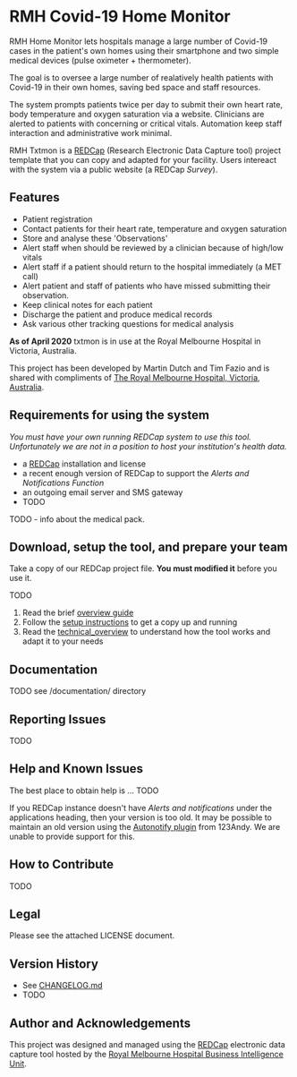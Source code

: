 # RMH Covid-19 Home Monitor
RMH Home Monitor lets hospitals manage a large number of Covid-19 cases in the patient's own homes using their smartphone and two simple medical devices (pulse oximeter + thermometer).

The goal is to oversee a large number of realatively health patients with Covid-19 in their own homes, saving bed space and staff resources.

The system prompts patients twice per day to submit their own heart rate, body temperature and oxygen saturation via a website. Clinicians are alerted to patients with concerning or critical vitals. Automation keep staff interaction and administrative work minimal.

RMH Txtmon is a [REDCap](https://projectredcap.org/software/) (Research Electronic Data Capture tool) project template that you can copy and adapted for your facility. Users intereact with the system via a public website (a REDCap *Survey*).

## Features

- Patient registration
- Contact patients for their heart rate, temperature and oxygen saturation
- Store and analyse these 'Observations'
- Alert staff when should be reviewed by a clinician because of high/low vitals
- Alert staff if a patient should return to the hospital immediately (a MET call)
- Alert patient and staff of patients who have missed submitting their observation.
- Keep clinical notes for each patient
- Discharge the patient and produce medical records
- Ask various other tracking questions for medical analysis


**As of April 2020** txtmon is in use at the Royal Melbourne Hospital in Victoria, Australia.

This project has been developed by Martin Dutch and Tim Fazio and is shared with compliments of [The Royal Melbourne Hospital, Victoria, Australia](https://www.thermh.org.au/).

## Requirements for using the system

*You must have your own running REDCap system to use this tool. Unfortunately we are not in a position to host your institution's health data.*

- a [REDCap](https://projectredcap.org/software/) installation and license
- a recent enough version of REDCap to support the *Alerts and Notifications Function*
- an outgoing email server and SMS gateway
- TODO

TODO - info about the medical pack.

## Download, setup the tool, and prepare your team

Take a copy of our REDCap project file. **You must modified it** before you use it.

TODO

1. Read the brief [overview guide](https://github.com/rmhcovid/txtmon/blob/master/documentation/overview_START_HERE.md)
2. Follow the [setup instructions](https://github.com/rmhcovid/txtmon/blob/master/documentation/setup_instructions.md) to get a copy up and running
3. Read the [technical_overview](https://github.com/rmhcovid/txtmon/blob/master/documentation/technical_overview.md) to understand how the tool works and adapt it to your needs


## Documentation

TODO see /documentation/ directory

## Reporting Issues

TODO

## Help and Known Issues

The best place to obtain help is ... TODO 

If you REDCap instance doesn't have *Alerts and notifications* under the applications heading, then your version is too old. 
It may be possible to maintain an old version using the [Autonotify plugin](https://github.com/123andy/redcap-plugin-autonotify) from 123Andy. We are unable to provide support for this.

## How to Contribute

TODO

## Legal

Please see the attached LICENSE document.

## Version History

- See  [CHANGELOG.md](https://github.com/rmhcovid/txtmon/blob/master/CHANGELOG.md)
- TODO

## Author and Acknowledgements

This project was designed and managed using the [REDCap](https://projectredcap.org/software/) electronic data capture tool
hosted by the [Royal Melbourne Hospital Business Intelligence Unit](https://www.thermh.org.au/).
